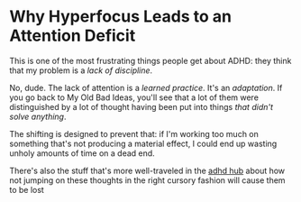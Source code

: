 # Why Hyperfocus Leads to an Attention Deficit

This is one of the most frustrating things people get about ADHD: they think that my problem is a *lack of discipline*.

No, dude. The lack of attention is a *learned practice*. It's an *adaptation*. If you go back to My Old Bad Ideas, you'll see that a lot of them were distinguished by a lot of thought having been put into things *that didn't solve anything*.

The shifting is designed to prevent that: if I'm working too much on something that's not producing a material effect, I could end up wasting unholy amounts of time on a dead end.

There's also the stuff that's more well-traveled in the [adhd hub](ef14c7f3-ed30-4e0a-8ab3-3531b7548d2a.md) about how not jumping on these thoughts in the right cursory fashion will cause them to be lost
